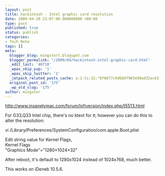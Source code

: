 ```yaml
---
layout: post
title: hackintosh - Intel graphic card resolution
date: 2009-04-20 23:07:00.000000000 +08:00
type: post
published: true
status: publish
categories:
- Tech Note
tags: []
meta:
  blogger_blog: mingstert.blogspot.com
  blogger_permalink: "/2009/04/hackintosh-intel-graphic-card.html"
  _edit_last: '40718'
  _wpas_skip_yup: '1'
  _wpas_skip_twitter: '1'
  _jetpack_related_posts_cache: a:1:{s:32:"8f6677c9d6b0f903e98ad32ec61f8deb";a:2:{s:7:"expires";i:1455916557;s:7:"payload";a:3:{i:0;a:1:{s:2:"id";i:98;}i:1;a:1:{s:2:"id";i:165;}i:2;a:1:{s:2:"id";i:147;}}}}
  original_post_id: '175'
  _wp_old_slug: '175'
author: mingster
---
```

<p><a href="http://www.insanelymac.com/forum/lofiversion/index.php/t5513.html">http://www.insanelymac.com/forum/lofiversion/index.php/t5513.html</a></p>
<p>For G33,Q33 Intel chip, there's no ktext for it; however you can do this to alter the resolution:</p>
<p>vi /Library/Preferences/SystemConfiguration/com.apple.Boot.plist</p>
<p>Edit string value for Kernel Flags,<br />Kernel Flags<br />"Graphics Mode"="1280×1024×32"</p>
<p>After reboot, it's default to 1280x1024 instead of 1024x768, much better.</p>
<p>This works on iDeneb 10.5.6.</p>
